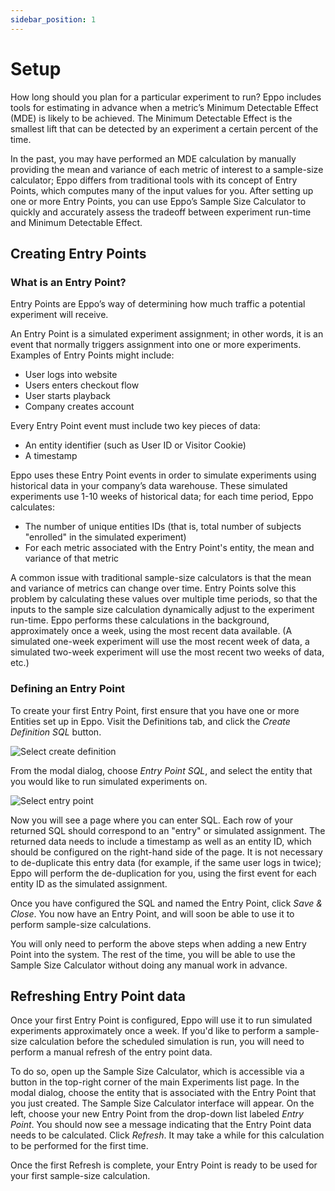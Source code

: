 ```yaml
---
sidebar_position: 1
---
```


# Setup

How long should you plan for a particular experiment to run? Eppo includes tools for estimating in advance when a metric’s Minimum Detectable Effect (MDE) is likely to be achieved. The Minimum Detectable Effect is the smallest lift that can be detected by an experiment a certain percent of the time.

In the past, you may have performed an MDE calculation by manually providing the mean and variance of each metric of interest to a sample-size calculator; Eppo differs from traditional tools with its concept of Entry Points, which computes many of the input values for you. After setting up one or more Entry Points, you can use Eppo’s Sample Size Calculator to quickly and accurately assess the tradeoff between experiment run-time and Minimum Detectable Effect.

## Creating Entry Points

### What is an Entry Point?

Entry Points are Eppo’s way of determining how much traffic a potential experiment will receive.

An Entry Point is a simulated experiment assignment; in other words, it is an event that normally triggers assignment into one or more experiments. Examples of Entry Points might include:

- User logs into website
- Users enters checkout flow
- User starts playback
- Company creates account

Every Entry Point event must include two key pieces of data:

- An entity identifier (such as User ID or Visitor Cookie)
- A timestamp

Eppo uses these Entry Point events in order to simulate experiments using historical data in your company’s data warehouse. These simulated experiments use 1-10 weeks of historical data; for each time period, Eppo calculates:

- The number of unique entities IDs (that is, total number of subjects "enrolled" in the simulated experiment)
- For each metric associated with the Entry Point's entity, the mean and variance of that metric

A common issue with traditional sample-size calculators is that the mean and variance of metrics can change over time. Entry Points solve this problem by calculating these values over multiple time periods, so that the inputs to the sample size calculation dynamically adjust to the experiment run-time. Eppo performs these calculations in the background, approximately once a week, using the most recent data available. (A simulated one-week experiment will use the most recent week of data, a simulated two-week experiment will use the most recent two weeks of data, etc.)

### Defining an Entry Point

To create your first Entry Point, first ensure that you have one or more Entities set up in Eppo. Visit the Definitions tab, and click the _Create Definition SQL_ button.

![Select create definition](/img/planning-experiments/select-create-definition.png)

From the modal dialog, choose _Entry Point SQL_, and select the entity that you would like to run simulated experiments on.

![Select entry point](/img/planning-experiments/select-entry-point.png)

Now you will see a page where you can enter SQL. Each row of your returned SQL should correspond to an "entry" or simulated assignment. The returned data needs to include a timestamp as well as an entity ID, which should be configured on the right-hand side of the page. It is not necessary to de-duplicate this entry data (for example, if the same user logs in twice); Eppo will perform the de-duplication for you, using the first event for each entity ID as the simulated assignment.

Once you have configured the SQL and named the Entry Point, click _Save & Close_. You now have an Entry Point, and will soon be able to use it to perform sample-size calculations.

You will only need to perform the above steps when adding a new Entry Point into the system. The rest of the time, you will be able to use the Sample Size Calculator without doing any manual work in advance.

## Refreshing Entry Point data

Once your first Entry Point is configured, Eppo will use it to run simulated experiments approximately once a week. If you'd like to perform a sample-size calculation before the scheduled simulation is run, you will need to perform a manual refresh of the entry point data.

To do so, open up the Sample Size Calculator, which is accessible via a button in the top-right corner of the main Experiments list page. In the modal dialog, choose the entity that is associated with the Entry Point that you just created. The Sample Size Calculator interface will appear. On the left, choose your new Entry Point from the drop-down list labeled _Entry Point_. You should now see a message indicating that the Entry Point data needs to be calculated. Click _Refresh_. It may take a while for this calculation to be performed for the first time.

Once the first Refresh is complete, your Entry Point is ready to be used for your first sample-size calculation.
